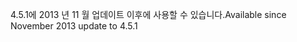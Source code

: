 <span data-ttu-id="f2704-101">4.5.1에 2013 년 11 월 업데이트 이후에 사용할 수 있습니다.</span><span class="sxs-lookup"><span data-stu-id="f2704-101">Available since November 2013 update to 4.5.1</span></span>
